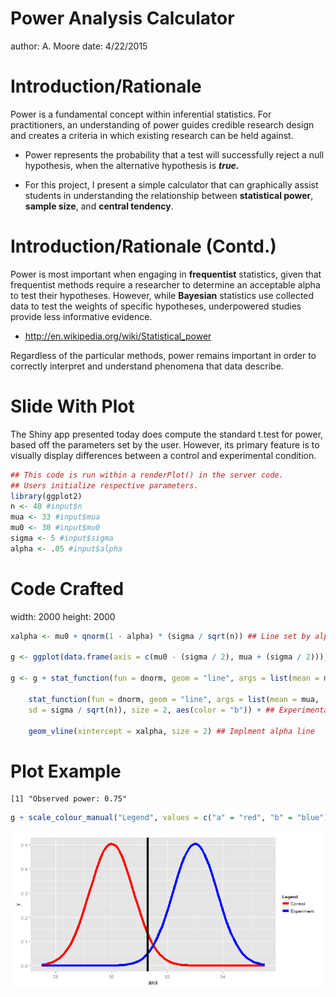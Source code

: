 Power Analysis Calculator
========================================================
author: A. Moore
date: 4/22/2015

Introduction/Rationale
========================================================

Power is a fundamental concept within inferential statistics. For practitioners, an understanding of power guides credible research design and creates a criteria in which existing research can be held against.

- Power represents the probability that a test will successfully reject a null hypothesis, when the alternative hypothesis is ***true.***

- For this project, I present a simple calculator that can graphically assist students in understanding the relationship between **statistical power**, **sample size**, and **central tendency**.

Introduction/Rationale (Contd.)
========================================================

Power is most important when engaging in **frequentist** statistics, given that frequentist methods require a researcher to determine an acceptable alpha to test their hypotheses. However, while **Bayesian** statistics use collected data to test the weights of specific hypotheses, underpowered studies provide less informative evidence.
- http://en.wikipedia.org/wiki/Statistical_power

Regardless of the particular methods, power remains important in order to correctly interpret and understand phenomena that data describe.

Slide With Plot
========================================================

The Shiny app presented today does compute the standard t.test for power, based off the parameters set by the user. However, its primary feature is to visually display differences between a control and experimental condition.


```r
## This code is run within a renderPlot() in the server code.
## Users initialize respective parameters.
library(ggplot2)
n <- 40 #input$n
mua <- 33 #input$mua
mu0 <- 30 #input$mu0
sigma <- 5 #input$sigma
alpha <- .05 #input$alpha
```

Code Crafted
========================================================
width: 2000
height: 2000

```r
xalpha <- mu0 + qnorm(1 - alpha) * (sigma / sqrt(n)) ## Line set by alpha
            
g <- ggplot(data.frame(axis = c(mu0 - (sigma / 2), mua + (sigma / 2))), aes(x = axis))
            
g <- g + stat_function(fun = dnorm, geom = "line", args = list(mean = mu0, sd = sigma / sqrt(n)), size = 2, aes(color = "a")) + ## Control group
    
    stat_function(fun = dnorm, geom = "line", args = list(mean = mua,
    sd = sigma / sqrt(n)), size = 2, aes(color = "b")) + ## Experimental Group
    
    geom_vline(xintercept = xalpha, size = 2) ## Implment alpha line
```

Plot Example
===

```
[1] "Observed power: 0.75"
```

```r
g + scale_colour_manual("Legend", values = c("a" = "red", "b" = "blue"), labels = c("Control", "Experiment")) ## Set legend
```

![plot of chunk unnamed-chunk-4](Pitch-figure/unnamed-chunk-4.png) 
